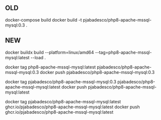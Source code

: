 ## OLD

docker-compose build
docker build -t pjabadesco/php8-apache-mssql-mysql:0.3 .

## NEW

docker buildx build --platform=linux/amd64 --tag=php8-apache-mssql-mysql:latest --load .

docker tag php8-apache-mssql-mysql:latest pjabadesco/php8-apache-mssql-mysql:0.3
docker push pjabadesco/php8-apache-mssql-mysql:0.3

docker tag pjabadesco/php8-apache-mssql-mysql:0.3 pjabadesco/php8-apache-mssql-mysql:latest
docker push pjabadesco/php8-apache-mssql-mysql:latest

docker tag pjabadesco/php8-apache-mssql-mysql:latest ghcr.io/pjabadesco/php8-apache-mssql-mysql:latest
docker push ghcr.io/pjabadesco/php8-apache-mssql-mysql:latest
